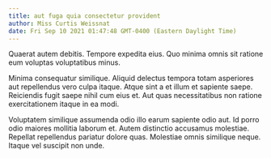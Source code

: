 ```yaml
---
title: aut fuga quia consectetur provident
author: Miss Curtis Weissnat
date: Fri Sep 10 2021 01:47:48 GMT-0400 (Eastern Daylight Time)
---
```

Quaerat autem debitis. Tempore expedita eius. Quo minima omnis sit ratione eum voluptas voluptatibus minus.

 Minima consequatur similique. Aliquid delectus tempora totam asperiores aut repellendus vero culpa itaque. Atque sint a et illum et sapiente saepe. Reiciendis fugit saepe nihil cum eius et. Aut quas necessitatibus non ratione exercitationem itaque in ea modi.

 Voluptatem similique assumenda odio illo earum sapiente odio aut. Id porro odio maiores mollitia laborum et. Autem distinctio accusamus molestiae. Repellat repellendus pariatur dolore quas. Molestiae omnis similique neque. Itaque vel suscipit non unde.